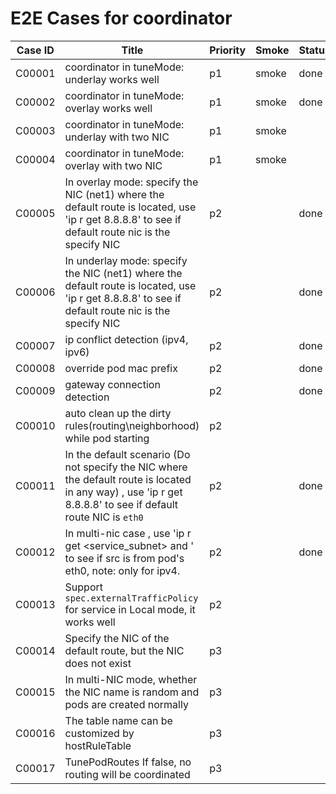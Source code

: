 # E2E Cases for coordinator

| Case ID | Title                                                        | Priority | Smoke | Status | Other |
| ------- | ------------------------------------------------------------ | -------- | ----- | ------ | ----- |
| C00001  | coordinator in tuneMode: underlay works well | p1       |   smoke    | done   |       |
| C00002  | coordinator in tuneMode: overlay works well | p1      |  smoke  | done   |       |
| C00003  | coordinator in tuneMode: underlay with two NIC | p1      |  smoke  |    |       |
| C00004  | coordinator in tuneMode: overlay with two  NIC | p1      |  smoke  |    |       |
| C00005  | In overlay mode: specify the NIC (net1) where the default route is located, use 'ip r get 8.8.8.8' to see if default route nic is the specify NIC | p2     |    |  done  |       |
| C00006  | In underlay mode: specify the NIC (net1) where the default route is located, use 'ip r get 8.8.8.8' to see if default route nic is the specify NIC | p2     |    |  done  |       |
| C00007  | ip conflict detection (ipv4, ipv6) | p2     |    |  done  |       |
| C00008  | override pod mac prefix | p2       |       | done  |       |
| C00009  | gateway connection detection                  | p2     |    |  done  |       |
| C00010  | auto clean up the dirty rules(routing\neighborhood) while pod starting | p2 | | |
| C00011  | In the default scenario (Do not specify the NIC where the default route is located in any way) , use 'ip r get 8.8.8.8' to see if default route NIC is `eth0` | p2 |  | done | |
| C00012  | In multi-nic case , use 'ip r get <service_subnet> and <hostIP>' to see if src is from pod's eth0, note: only for ipv4. | p2 | | done | |
| C00013  | Support `spec.externalTrafficPolicy` for service in Local mode, it works well | p2 | | | |
| C00014  | Specify the NIC of the default route, but the NIC does not exist   | p3     |    |    |       |
| C00015  | In multi-NIC mode, whether the NIC name is random and pods are created normally | p3 | | | |
| C00016  | The table name can be customized by hostRuleTable               | p3     |    |    |       |
| C00017  | TunePodRoutes If false, no routing will be coordinated          | p3     |    |    |       |
